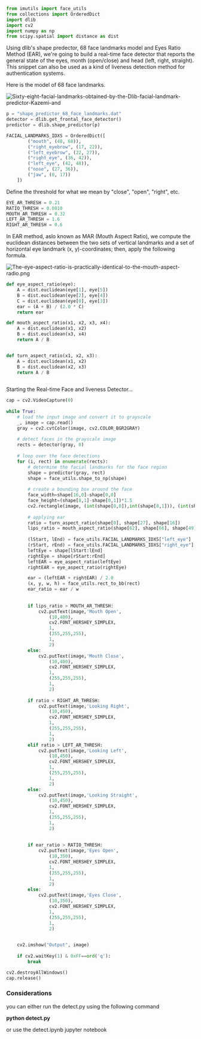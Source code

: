 ```python
from imutils import face_utils
from collections import OrderedDict
import dlib
import cv2
import numpy as np
from scipy.spatial import distance as dist
```

Using dlib's shape predector, 68 face landmarks model and Eyes Ratio Method (EAR), we're going to build a real-time face detector that reports the general state of the eyes, month (open/close) and head (left, right, straight).
This snippet can also be used as a kind of liveness detection method for authentication systems.


Here is the model of 68 face landmarks.

![Sixty-eight-facial-landmarks-obtained-by-the-Dlib-facial-landmark-predictor-Kazemi-and](https://user-images.githubusercontent.com/25687155/177499810-93ae2da3-d1ed-4b61-9ff2-cf61b7b04a74.png)

```python
p = "shape_predictor_68_face_landmarks.dat"
detector = dlib.get_frontal_face_detector()
predictor = dlib.shape_predictor(p)

FACIAL_LANDMARKS_IDXS = OrderedDict([
        ("mouth", (48, 68)),
        ("right_eyebrow", (17, 22)),
        ("left_eyebrow", (22, 27)),
        ("right_eye", (36, 42)),
        ("left_eye", (42, 48)),
        ("nose", (27, 36)),
        ("jaw", (0, 17))
    ])
```

Define the threshold for what we mean by "close", "open", "right", etc.


```python
EYE_AR_THRESH = 0.21
RATIO_THRESH = 0.0010
MOUTH_AR_THRESH = 0.32
LEFT_AR_THRESH = 1.6
RIGHT_AR_THRESH = 0.6

```

In EAR method, aslo known as MAR (Mouth Aspect Ratio), we compute the euclidean distances between the two sets of vertical landmarks and a set of horizontal eye landmark (x, y)-coordinates; then, apply the following formula.

![The-eye-aspect-ratio-is-practically-identical-to-the-mouth-aspect-radio.png](attachment:The-eye-aspect-ratio-is-practically-identical-to-the-mouth-aspect-radio.png)


```python
def eye_aspect_ratio(eye):
    A = dist.euclidean(eye[1], eye[5])
    B = dist.euclidean(eye[2], eye[4])
    C = dist.euclidean(eye[0], eye[3])
    ear = (A + B) / (2.0 * C)
    return ear

def mouth_aspect_ratio(x1, x2, x3, x4):
    A = dist.euclidean(x1, x2)
    B = dist.euclidean(x3, x4)
    return A / B


def turn_aspect_ratio(x1, x2, x3):
    A = dist.euclidean(x1, x2)
    B = dist.euclidean(x2, x3)
    return A / B
    
```

Starting the Real-time Face and liveness Detector...


```python
cap = cv2.VideoCapture(0)
 
while True:
    # load the input image and convert it to grayscale
    _, image = cap.read()
    gray = cv2.cvtColor(image, cv2.COLOR_BGR2GRAY)
        
    # detect faces in the grayscale image
    rects = detector(gray, 0)
    
    # loop over the face detections
    for (i, rect) in enumerate(rects):
        # determine the facial landmarks for the face region
        shape = predictor(gray, rect)
        shape = face_utils.shape_to_np(shape)
        
        # create a bounding box around the face
        face_width=shape[16,0]-shape[0,0]
        face_height=(shape[8,1]-shape[0,1])*1.5
        cv2.rectangle(image, (int(shape[0,0]),int(shape[8,1])), (int(shape[16,0]),int(shape[8,1]-face_height)), (255,0,0), 2)
        
        # applying ear
        ratio = turn_aspect_ratio(shape[0], shape[27], shape[16])
        lips_ratio = mouth_aspect_ratio(shape[62], shape[66], shape[49], shape[59])
        
        (lStart, lEnd) = face_utils.FACIAL_LANDMARKS_IDXS["left_eye"]
        (rStart, rEnd) = face_utils.FACIAL_LANDMARKS_IDXS["right_eye"]
        leftEye = shape[lStart:lEnd]
        rightEye = shape[rStart:rEnd]
        leftEAR = eye_aspect_ratio(leftEye)
        rightEAR = eye_aspect_ratio(rightEye)

        ear = (leftEAR + rightEAR) / 2.0
        (x, y, w, h) = face_utils.rect_to_bb(rect)
        ear_ratio = ear / w
        
        
        if lips_ratio > MOUTH_AR_THRESH:
            cv2.putText(image,'Mouth Open', 
                (10,400), 
                cv2.FONT_HERSHEY_SIMPLEX, 
                1,
                (255,255,255),
                1,
                2)
        else:
            cv2.putText(image,'Mouth Close', 
                (10,400), 
                cv2.FONT_HERSHEY_SIMPLEX, 
                1,
                (255,255,255),
                1,
                2)
            
        if ratio < RIGHT_AR_THRESH:
            cv2.putText(image,'Looking Right', 
                (10,450), 
                cv2.FONT_HERSHEY_SIMPLEX, 
                1,
                (255,255,255),
                1,
                2)
        elif ratio > LEFT_AR_THRESH:
            cv2.putText(image,'Looking Left', 
                (10,450), 
                cv2.FONT_HERSHEY_SIMPLEX, 
                1,
                (255,255,255),
                1,
                2)
        else:
            cv2.putText(image,'Looking Straight', 
                (10,450), 
                cv2.FONT_HERSHEY_SIMPLEX, 
                1,
                (255,255,255),
                1,
                2)
        
        
        if ear_ratio > RATIO_THRESH:
            cv2.putText(image,'Eyes Open', 
                (10,350), 
                cv2.FONT_HERSHEY_SIMPLEX, 
                1,
                (255,255,255),
                1,
                2)
        else:
            cv2.putText(image,'Eyes Close', 
                (10,350), 
                cv2.FONT_HERSHEY_SIMPLEX, 
                1,
                (255,255,255),
                1,
                2)    
                

    cv2.imshow("Output", image)
    
    if cv2.waitKey(1) & 0xFF==ord('q'):
        break

cv2.destroyAllWindows()
cap.release()
```

### Considerations
you can either run the detect.py using the following command

**python detect.py**

or use the detect.ipynb jupyter notebook


```python

```
